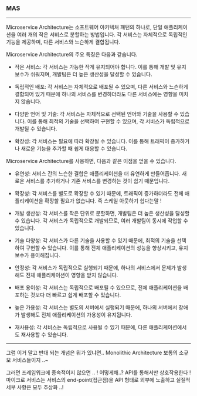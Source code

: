 ### MAS

***


Microservice Architecture는 소프트웨어 아키텍처 패턴의 하나로, 단일 애플리케이션을 여러 개의 작은 서비스로 분할하는 방법입니다. 각 서비스는 자체적으로 독립적인 기능을 제공하며, 다른 서비스와 느슨하게 결합됩니다.

Microservice Architecture의 주요 특징은 다음과 같습니다.

- 작은 서비스: 각 서비스는 가능한 작게 유지되어야 합니다. 이를 통해 개발 및 유지보수가 쉬워지며, 개발팀은 더 높은 생산성을 달성할 수 있습니다.

- 독립적인 배포: 각 서비스는 자체적으로 배포될 수 있으며, 다른 서비스와 느슨하게 결합되어 있기 때문에 하나의 서비스를 변경하더라도 다른 서비스에는 영향을 미치지 않습니다.

- 다양한 언어 및 기술: 각 서비스는 자체적으로 선택된 언어와 기술을 사용할 수 있습니다. 이를 통해 최적의 기술을 선택하여 구현할 수 있으며, 각 서비스가 독립적으로 개발될 수 있습니다.

- 확장성: 각 서비스는 필요에 따라 확장될 수 있습니다. 이를 통해 트래픽이 증가하거나 새로운 기능을 추가할 때 쉽게 대응할 수 있습니다.

Microservice Architecture를 사용하면, 다음과 같은 이점을 얻을 수 있습니다.

- 유연성: 서비스 간의 느슨한 결합은 애플리케이션을 더 유연하게 만들어줍니다. 새로운 서비스를 추가하거나 기존 서비스를 변경하는 것이 쉽기 때문입니다.

- 확장성: 각 서비스를 별도로 확장할 수 있기 때문에, 트래픽이 증가하더라도 전체 애플리케이션을 확장할 필요가 없습니다.
          즉 스케일 아웃하기 쉽다는말 ! 

- 개발 생산성: 각 서비스를 작은 단위로 분할하면, 개발팀은 더 높은 생산성을 달성할 수 있습니다. 각 서비스가 독립적으로 개발되므로, 여러 개발팀이 동시에 작업할 수 있습니다.

- 기술 다양성: 각 서비스가 다른 기술을 사용할 수 있기 때문에, 최적의 기술을 선택하여 구현할 수 있습니다. 이를 통해 전체 애플리케이션의 성능을 향상시키고, 유지보수가 용이해집니다.

- 안정성: 각 서비스가 독립적으로 실행되기 때문에, 하나의 서비스에서 문제가 발생해도 전체 애플리케이션이 영향을 받지 않습니다.

- 배포 용이성: 각 서비스는 독립적으로 배포될 수 있으므로, 전체 애플리케이션을 배포하는 것보다 더 빠르고 쉽게 배포할 수 있습니다.

- 높은 가용성: 각 서비스는 별도의 서버에서 실행되기 때문에, 하나의 서버에서 장애가 발생해도 전체 애플리케이션의 가용성이 유지됩니다.

- 재사용성: 각 서비스는 독립적으로 사용될 수 있기 때문에, 다른 애플리케이션에서도 재사용할 수 있습니다.


***

그럼 이거 말고 반대 되는 개념은 뭐가 있냐면.. Monolithic Architecture  보통의 소규모 서비스들이지 ..~

그러면 프레임워크에 종속적이지 않으면 .. ! 어떻게해..? API를 통해서만 상호작용한다 !
마이크로 서비스는 서비스의 end-point(접근점)을 API 형태로 외부에 노출하고 실질적 세부 사항은 모두 추상화 ..! 
